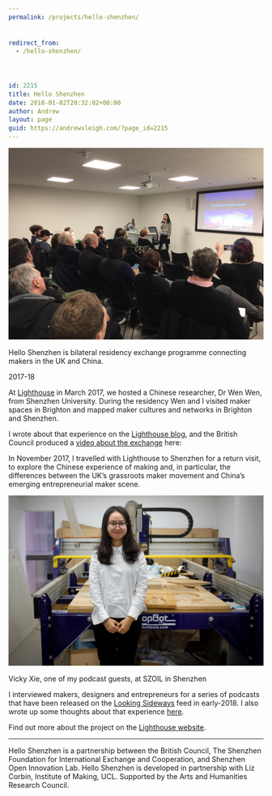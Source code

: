 ```yaml
---
permalink: /projects/hello-shenzhen/


redirect_from:
  - /hello-shenzhen/



id: 2215
title: Hello Shenzhen
date: 2018-01-02T20:32:02+00:00
author: Andrew
layout: page
guid: https://andrewsleigh.com/?page_id=2215
---
```


<img class="size-full wp-image-2218" src="/assets/2018/01/wen-at-uob.jpeg" alt=""     />

Hello Shenzhen is bilateral residency exchange programme connecting makers in the UK and China.

<span class="label">2017-18</span>

<!--more-->

At [Lighthouse](http://www.lighthouse.org.uk/programme/hello-shenzhen) in March 2017, we hosted a Chinese researcher, Dr Wen Wen, from Shenzhen University. During the residency Wen and I visited maker spaces in Brighton and mapped maker cultures and networks in Brighton and Shenzhen.


I wrote about that experience on the [Lighthouse blog](http://creativeconomy.britishcouncil.org/blog/17/04/03/finding-common-ground/), and the British Council produced a [video about the exchange](https://www.youtube.com/watch?v=rJ6iEj8YUb0) here:



In November 2017, I travelled with Lighthouse to Shenzhen for a return visit, to explore the Chinese experience of making and, in particular, the differences between the UK’s grassroots maker movement and China’s emerging entrepreneurial maker scene.

<img class="wp-image-2217 size-full" src="/assets/2018/01/Vicky-Xie-in-front-of-the-Shopbot-at-SZOIL-copy.jpg" alt=""     />

<span class = "imageCaption">Vicky Xie, one of my podcast guests, at SZOIL in Shenzhen</span>



I interviewed makers, designers and entrepreneurs for a series of podcasts that have been released on the [Looking Sideways](https://lookingsideways.net/category/hello-shenzhen/) feed in early-2018. I also wrote up some thoughts about that experience [here](https://medium.com/lighthousearts/maker-culture-in-shenzhen-bottom-up-meets-top-down-66c66027ed1b).

Find out more about the project on the [Lighthouse website](http://www.lighthouse.org.uk/programme/hello-shenzhen).

* * *

Hello Shenzhen is a partnership between the British Council, The Shenzhen Foundation for International Exchange and Cooperation, and Shenzhen Open Innovation Lab. Hello Shenzhen is developed in partnership with Liz Corbin, Institute of Making, UCL. Supported by the Arts and Humanities Research Council.